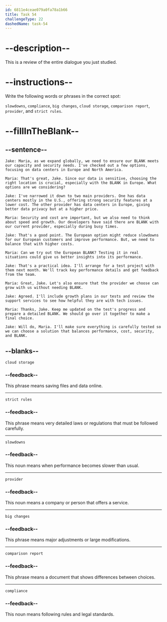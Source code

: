 ```yaml
---
id: 6811e4ceae079a0fa78a1b66
title: Task 54
challengeType: 22
dashedName: task-54
---
```


<!-- REVIEW -->

# --description--

This is a review of the entire dialogue you just studied.

# --instructions--

Write the following words or phrases in the correct spot:

`slowdowns`, `compliance`, `big changes`, `cloud storage`, `comparison report`, `provider`, and `strict rules`.

# --fillInTheBlank--

## --sentence--

`Jake: Maria, as we expand globally, we need to ensure our BLANK meets our capacity and security needs. I've checked out a few options, focusing on data centers in Europe and North America.`

`Maria: That's great, Jake. Since our data is sensitive, choosing the right location is crucial, especially with the BLANK in Europe. What options are we considering?`

`Jake: I've narrowed it down to two main providers. One has data centers mostly in the U.S., offering strong security features at a lower cost. The other provider has data centers in Europe, giving better data privacy but at a higher price.`

`Maria: Security and cost are important, but we also need to think about speed and growth. Our developers have said there are BLANK with our current provider, especially during busy times.`

`Jake: That's a good point. The European option might reduce slowdowns for our European customers and improve performance. But, we need to balance that with higher costs.`

`Maria: Can we try out the European BLANK? Testing it in real situations could give us better insights into its performance.`

`Jake: That's a practical idea. I'll arrange for a test project with them next month. We'll track key performance details and get feedback from the team.`

`Maria: Great, Jake. Let's also ensure that the provider we choose can grow with us without needing BLANK.`

`Jake: Agreed. I'll include growth plans in our tests and review the support services to see how helpful they are with tech issues.`

`Maria: Thanks, Jake. Keep me updated on the test's progress and prepare a detailed BLANK. We should go over it together to make a final choice.`

`Jake: Will do, Maria. I'll make sure everything is carefully tested so we can choose a solution that balances performance, cost, security, and BLANK.`

## --blanks--

`cloud storage`

### --feedback--

This phrase means saving files and data online.

---

`strict rules`

### --feedback--

This phrase means very detailed laws or regulations that must be followed carefully.

---

`slowdowns`

### --feedback--

This noun means when performance becomes slower than usual.

---

`provider`

### --feedback--

This noun means a company or person that offers a service.

---

`big changes`

### --feedback--

This phrase means major adjustments or large modifications.

---

`comparison report`

### --feedback--

This phrase means a document that shows differences between choices.

---

`compliance`

### --feedback--

This noun means following rules and legal standards.

